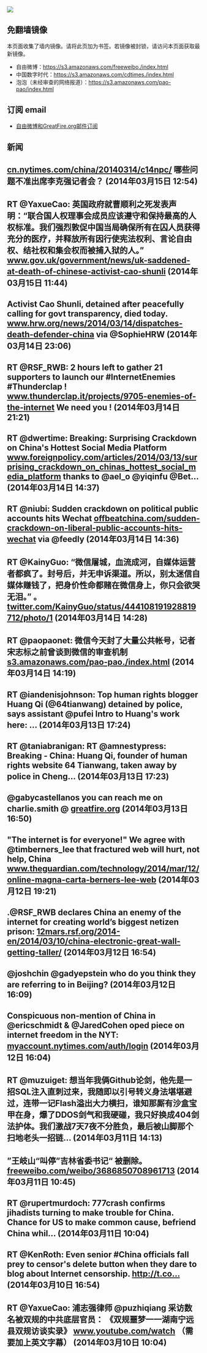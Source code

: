 <img src="logos.png" />

## 免翻墙镜像
本页面收集了墙内镜像。请将此页加为书签。若镜像被封锁，请访问本页面获取最新镜像。
* 自由微博：https://s3.amazonaws.com/freeweibo./index.html
* 中国数字时代：https://s3.amazonaws.com/cdtimes./index.html
* 泡泡（未经审查的网络报道）：https://s3.amazonaws.com/pao-pao/index.html

## 订阅 email
* <a href="https://greatfire.us7.list-manage.com/subscribe?u=854fca58782082e0cbdf204a0&id=c78949b93c">自由微博和GreatFire.org邮件订阅</a>
		
## 新闻
<a href="http://cn.nytimes.com/china/20140314/c14npc/">cn.nytimes.com/china/20140314/c14npc/</a> 哪些问题不准出席李克强记者会？ (2014年03月15日 12:54)
 ---
RT @YaxueCao: 英国政府就曹顺利之死发表声明：“联合国人权理事会成员应该遵守和保持最高的人权标准。我们强烈敦促中国当局确保所有在囚人员获得充分的医疗，并释放所有因行使宪法权利、言论自由权、结社权和集会权而被捕入狱的人。” <a href="https://www.gov.uk/government/news/uk-saddened-at-death-of-chinese-activist-cao-shunli">www.gov.uk/government/news/uk-saddened-at-death-of-chinese-activist-cao-shunli</a> (2014年03月15日 11:44)
 ---
Activist Cao Shunli, detained after peacefully calling for govt transparency, died today. <a href="http://www.hrw.org/news/2014/03/14/dispatches-death-defender-china">www.hrw.org/news/2014/03/14/dispatches-death-defender-china</a> via @SophieHRW (2014年03月14日 23:06)
 ---
RT @RSF_RWB: 2 hours left to gather 21 supporters to launch our #InternetEnemies #Thunderclap ! <a href="https://www.thunderclap.it/projects/9705-enemies-of-the-internet">www.thunderclap.it/projects/9705-enemies-of-the-internet</a> We need you ! (2014年03月14日 21:21)
 ---
RT @dwertime: Breaking: Surprising Crackdown on China's Hottest Social Media Platform <a href="http://www.foreignpolicy.com/articles/2014/03/13/surprising_crackdown_on_chinas_hottest_social_media_platform">www.foreignpolicy.com/articles/2014/03/13/surprising_crackdown_on_chinas_hottest_social_media_platform</a> thanks to @ael_o @yiqinfu @Bet… (2014年03月14日 14:37)
 ---
RT @niubi: Sudden crackdown on political public accounts hits Wechat <a href="http://offbeatchina.com/sudden-crackdown-on-liberal-public-accounts-hits-wechat">offbeatchina.com/sudden-crackdown-on-liberal-public-accounts-hits-wechat</a> via @feedly (2014年03月14日 14:36)
 ---
RT @KainyGuo: “微信屠城，血流成河，自媒体运营者都疯了。封号后，并无申诉渠道。所以，别太迷信自媒体赚钱了，把身价性命都赌在微信身上，你只会欲哭无泪。” 。 <a href="https://twitter.com/KainyGuo/status/444108191928819712/photo/1">twitter.com/KainyGuo/status/444108191928819712/photo/1</a> (2014年03月14日 14:28)
 ---
RT @paopaonet: 微信今天封了大量公共帐号，记者宋志标之前曾谈到微信的审查机制 <a href="https://s3.amazonaws.com/pao-pao./index.html?u=article/34">s3.amazonaws.com/pao-pao./index.html</a> (2014年03月14日 14:19)
 ---
RT @iandenisjohnson: Top human rights blogger Huang Qi (@64tianwang) detained by police, says assistant @pufei Intro to Huang's work here: … (2014年03月13日 17:24)
 ---
RT @taniabranigan: RT @amnestypress: Breaking - China: Huang Qi, founder of human rights website 64 Tianwang, taken away by police in Cheng… (2014年03月13日 17:23)
 ---
@gabycastellanos you can reach me on charlie.smith @ <a href="http://greatfire.org">greatfire.org</a> (2014年03月13日 16:50)
 ---
"The internet is for everyone!" We agree with @timberners_lee that fractured web will hurt, not help, China <a href="http://www.theguardian.com/technology/2014/mar/12/online-magna-carta-berners-lee-web">www.theguardian.com/technology/2014/mar/12/online-magna-carta-berners-lee-web</a> (2014年03月12日 19:21)
 ---
.@RSF_RWB declares China an enemy of the internet for creating world’s biggest netizen prison: <a href="http://12mars.rsf.org/2014-en/2014/03/10/china-electronic-great-wall-getting-taller/">12mars.rsf.org/2014-en/2014/03/10/china-electronic-great-wall-getting-taller/</a> (2014年03月12日 16:54)
 ---
@joshchin @gadyepstein who do you think they are referring to in Beijing? (2014年03月12日 16:09)
 ---
Conspicuous non-mention of China in @ericschmidt &amp; @JaredCohen oped piece on internet freedom in the NYT: <a href="https://myaccount.nytimes.com/auth/login?URI=http%3A%2F%2Fwww.nytimes.com%2F2014%2F03%2F12%2Fopinion%2Fthe-future-of-internet-freedom.html%3Femc%3Dedit_tnt_20140311%26nlid%3D16428923%26tntemail0%3Dy%26_r%3D5&REFUSE_COOKIE_ERROR=SHOW_ERROR">myaccount.nytimes.com/auth/login</a> (2014年03月12日 16:04)
 ---
RT @muzuiget: 想当年我俩Github论剑，他先是一招SQL注入直刺过来，我随即以引号转义身法堪堪避过，连带一记Flash溢出大力横扫，谁知那厮有沙盒宝甲在身，爆了DDOS剑气和我硬碰，我只好换成404剑法护体。我们激战7天7夜不分胜负，最后被山脚那个扫地老头一招链… (2014年03月11日 14:13)
 ---
”王岐山“叫停”吉林省委书记“ 被删除。 <a href="https://freeweibo.com/weibo/3686850708961713">freeweibo.com/weibo/3686850708961713</a> (2014年03月11日 10:45)
 ---
RT @rupertmurdoch: 777crash confirms jihadists turning to make trouble for China.   Chance for US to make common cause, befriend China whil… (2014年03月11日 10:04)
 ---
RT @KenRoth: Even senior #China officials fall prey to censor's delete button when they dare to blog about Internet censorship. http://t.co… (2014年03月10日 16:54)
 ---
RT @YaxueCao: 浦志强律师 @puzhiqiang 采访数名被双规的中共底层官员： 《双规噩梦一一湖南宁远县双规访谈实录》 <a href="https://www.youtube.com/watch?v=ovpCJR8Ciho&feature=youtu.be">www.youtube.com/watch</a> （需要加上英文字幕） (2014年03月10日 10:04)
 ---
